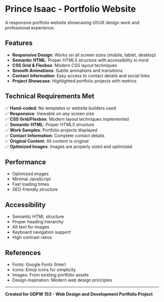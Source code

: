 # Prince Isaac - Portfolio Website

A responsive portfolio website showcasing UI/UX design work and professional experience.

## Features

- **Responsive Design**: Works on all screen sizes (mobile, tablet, desktop)
- **Semantic HTML**: Proper HTML5 structure with accessibility in mind
- **CSS Grid & Flexbox**: Modern CSS layout techniques
- **Smooth Animations**: Subtle animations and transitions
- **Contact Information**: Easy access to contact details and social links
- **Project Showcase**: Highlighted portfolio projects with metrics

## Technical Requirements Met

✅ **Hand-coded**: No templates or website builders used  
✅ **Responsive**: Viewable on any screen size  
✅ **CSS Grid/Flexbox**: Modern layout techniques implemented  
✅ **Semantic HTML**: Proper HTML5 structure  
✅ **Work Samples**: Portfolio projects displayed  
✅ **Contact Information**: Complete contact details  
✅ **Original Content**: All content is original  
✅ **Optimized Images**: Images are properly sized and optimized 

## Performance

- Optimized images
- Minimal JavaScript
- Fast loading times
- SEO-friendly structure

## Accessibility

- Semantic HTML structure
- Proper heading hierarchy
- Alt text for images
- Keyboard navigation support
- High contrast ratios

## References

- Fonts: Google Fonts (Inter)
- Icons: Emoji icons for simplicity
- Images: From existing portfolio assets
- Design inspiration: Modern web design principles

---

**Created for GDPW 153 - Web Design and Development Portfolio Project**
``` 